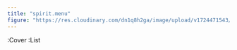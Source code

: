 ```yaml
---
title: "spirit.menu"
figure: "https://res.cloudinary.com/dn1q8h2ga/image/upload/v1724471543/spirit.menu/home_uopcxm.webp"
---
```


:Cover
:List
